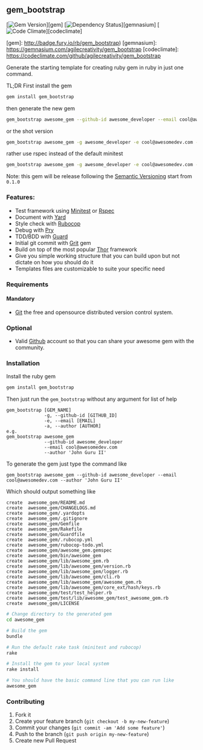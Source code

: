 ## gem_bootstrap

[![Gem Version](https://badge.fury.io/rb/gem_bootstrap.svg)][gem]
[![Dependency Status](https://gemnasium.com/agilecreativity/gem_bootstrap.png)][gemnasium]
[![Code Climate](https://codeclimate.com/github/agilecreativity/gem_bootstrap.png)][codeclimate]

[gem]: http://badge.fury.io/rb/gem_bootstrap)
[gemnasium]: https://gemnasium.com/agilecreativity/gem_bootstrap
[codeclimate]: https://codeclimate.com/github/agilecreativity/gem_bootstrap

Generate the starting template for creating ruby gem in ruby in just one command.

TL;DR
First install the gem

```sh
gem install gem_bootstrap
```

then generate the new gem

```sh
gem_bootstrap awesome_gem --github-id awesome_developer --email cool@awesomedev.com --author 'John Guru II'
```

or the shot version

```sh
gem_bootstrap awesome_gem -g awesome_developer -e cool@awesomedev.com -a 'John Guru II'
```

rather use rspec instead of the default minitest

```sh
gem_bootstrap awesome_gem -g awesome_developer -e cool@awesomedev.com -a 'John Guru II' -t rspec
```

Note: this gem will be release following the [Semantic Versioning][] start from `0.1.0`

### Features:

- Test framework using [Minitest][] or [Rspec][]
- Document with [Yard][]
- Style check with [Rubocop][]
- Debug with [Pry][]
- TDD/BDD with [Guard][]
- Initial git commit with [Grit] gem
- Build on top of the most popular [Thor][] framework
- Give you simple working structure that you can build upon but not dictate on
  how you should do it
- Templates files are customizable to suite your specific need

### Requirements

#### Mandatory

- [Git][] the free and opensource distributed version control system.

### Optional

- Valid [Github][] account so that you can share your awesome gem with the community.

### Installation

Install the ruby gem

```sh
gem install gem_bootstrap
```

Then just run the `gem_bootstrap` without any argument for list of help

```
gem_bootstrap [GEM_NAME]
              -g, --github-id [GITHUB_ID]
              -e, --email [EMAIL]
              -a, --author [AUTHOR]
e.g.
gem_bootstrap awesome_gem
              --github-id awesome_developer
              --email cool@awesomedev.com
              --author 'John Guru II'
```
To generate the gem just type the command like

```
gem_bootstrap awesome_gem --github-id awesome_developer --email cool@awesomedev.com --author 'John Guru II'
```
Which should output something like

```
create  awesome_gem/README.md
create  awesome_gem/CHANGELOGS.md
create  awesome_gem/.yardopts
create  awesome_gem/.gitignore
create  awesome_gem/Gemfile
create  awesome_gem/Rakefile
create  awesome_gem/Guardfile
create  awesome_gem/.rubocop.yml
create  awesome_gem/rubocop-todo.yml
create  awesome_gem/awesome_gem.gemspec
create  awesome_gem/bin/awesome_gem
create  awesome_gem/lib/awesome_gem.rb
create  awesome_gem/lib/awesome_gem/version.rb
create  awesome_gem/lib/awesome_gem/logger.rb
create  awesome_gem/lib/awesome_gem/cli.rb
create  awesome_gem/lib/awesome_gem/awesome_gem.rb
create  awesome_gem/lib/awesome_gem/core_ext/hash/keys.rb
create  awesome_gem/test/test_helper.rb
create  awesome_gem/test/lib/awesome_gem/test_awesome_gem.rb
create  awesome_gem/LICENSE
```

```sh
# Change directory to the generated gem
cd awesome_gem

# Build the gem
bundle

# Run the default rake task (minitest and rubocop)
rake

# Install the gem to your local system
rake install

# You should have the basic command line that you can run like
awesome_gem
```

### Contributing

1. Fork it
2. Create your feature branch (`git checkout -b my-new-feature`)
3. Commit your changes (`git commit -am 'Add some feature'`)
4. Push to the branch (`git push origin my-new-feature`)
5. Create new Pull Request

[Git]: http://git-scm.com/
[github]: https://github.com/
[Grit]: https://github.com/mojombo/grit
[Minitest]: https://github.com/seattlerb/minitest
[Rspec]: https://github.com/rspec/rspec
[Thor]: https://github.com/erikhuda/thor
[Yard]: https://github.com/lsegal/yard
[Rubocop]: https://github.com/bbatsov/rubocop
[Pry]: https://github.com/pry/pry
[Guard]: https://github.com/guard/guard
[Semantic Versioning]: http://semver.org
